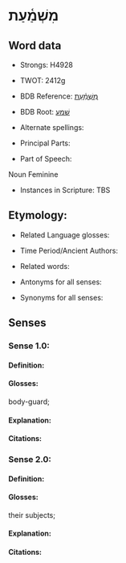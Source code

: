 # מִשְׁמַ֫עַת

<!-- Status: S2="NeedsEdits" -->
<!-- Lexica used for edits:   -->

## Word data

* Strongs: H4928

* TWOT: 2412g

* BDB Reference: [מִשְׁמַ֫עַת](rc://en/bdb/dict/v.ed.ba)

* BDB Root: [שׁמע](rc://en/bdb/dict/v.ed.aa)

* Alternate spellings:

* Principal Parts:

* Part of Speech:

Noun Feminine

* Instances in Scripture: TBS

## Etymology:

* Related Language glosses:

* Time Period/Ancient Authors:

* Related words:

* Antonyms for all senses:

* Synonyms for all senses:

## Senses

### Sense 1.0:

#### Definition:

#### Glosses:

body-guard; 

#### Explanation:

#### Citations:



### Sense 2.0:

#### Definition:

#### Glosses:

their subjects; 

#### Explanation:

#### Citations:



